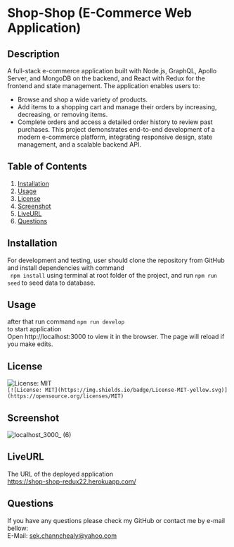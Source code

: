 # Shop-Shop (E-Commerce Web Application)

## Description
A full-stack e-commerce application built with Node.js, GraphQL, Apollo Server, and MongoDB on the backend, and React with Redux for the frontend and state management.
The application enables users to:
- Browse and shop a wide variety of products.
- Add items to a shopping cart and manage their orders by increasing, decreasing, or removing items.
- Complete orders and access a detailed order history to review past purchases.
This project demonstrates end-to-end development of a modern e-commerce platform, integrating responsive design, state management, and a scalable backend API.

## Table of Contents
1. [Installation](#Installation)
2. [Usage](#Usage)
3. [License](#License)
4. [Screenshot](#Screenshot)
5. [LiveURL](#LiveURL)
6. [Questions](#Questions)

## Installation
For development and testing, user should clone the repository from GitHub and install dependencies with command  
``` npm install``` using terminal at root folder of the project, and run ``` npm run seed ``` to seed data to database.

## Usage
after that run command ``` npm run develop ```  
to start application    
Open http://localhost:3000 to view it in the browser. The page will reload if you make edits.

## License
![License: MIT](https://img.shields.io/badge/License-MIT-yellow.svg)  
`[![License: MIT](https://img.shields.io/badge/License-MIT-yellow.svg)](https://opensource.org/licenses/MIT)`

## Screenshot
![localhost_3000_ (6)](https://user-images.githubusercontent.com/102747948/196551377-63bcb240-41d9-49cc-9481-6e9d3831d08d.png)

## LiveURL
The URL of the deployed application  
https://shop-shop-redux22.herokuapp.com/

## Questions
If you have any questions please check my GitHub or contact me by e-mail bellow:  
E-Mail: sek.channchealy@yahoo.com
